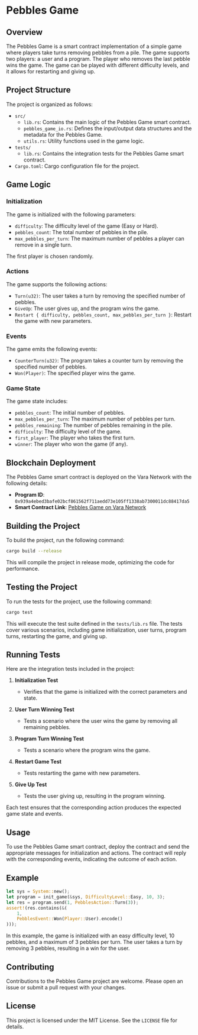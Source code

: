 # Pebbles Game

## Overview

The Pebbles Game is a smart contract implementation of a simple game where players take turns removing pebbles from a pile. The game supports two players: a user and a program. The player who removes the last pebble wins the game. The game can be played with different difficulty levels, and it allows for restarting and giving up.

## Project Structure

The project is organized as follows:

- `src/`
  - `lib.rs`: Contains the main logic of the Pebbles Game smart contract.
  - `pebbles_game_io.rs`: Defines the input/output data structures and the metadata for the Pebbles Game.
  - `utils.rs`: Utility functions used in the game logic.
- `tests/`
  - `lib.rs`: Contains the integration tests for the Pebbles Game smart contract.
- `Cargo.toml`: Cargo configuration file for the project.

## Game Logic

### Initialization

The game is initialized with the following parameters:

- `difficulty`: The difficulty level of the game (Easy or Hard).
- `pebbles_count`: The total number of pebbles in the pile.
- `max_pebbles_per_turn`: The maximum number of pebbles a player can remove in a single turn.

The first player is chosen randomly.

### Actions

The game supports the following actions:

- `Turn(u32)`: The user takes a turn by removing the specified number of pebbles.
- `GiveUp`: The user gives up, and the program wins the game.
- `Restart { difficulty, pebbles_count, max_pebbles_per_turn }`: Restart the game with new parameters.

### Events

The game emits the following events:

- `CounterTurn(u32)`: The program takes a counter turn by removing the specified number of pebbles.
- `Won(Player)`: The specified player wins the game.

### Game State

The game state includes:

- `pebbles_count`: The initial number of pebbles.
- `max_pebbles_per_turn`: The maximum number of pebbles per turn.
- `pebbles_remaining`: The number of pebbles remaining in the pile.
- `difficulty`: The difficulty level of the game.
- `first_player`: The player who takes the first turn.
- `winner`: The player who won the game (if any).

## Blockchain Deployment

The Pebbles Game smart contract is deployed on the Vara Network with the following details:

- **Program ID**: `0x939a4ebed3bafe02bcf861562f711aedd73e105ff1338ab7300011dc88417da5`
- **Smart Contract Link**: [Pebbles Game on Vara Network](https://idea.gear-tech.io/programs/0x939a4ebed3bafe02bcf861562f711aedd73e105ff1338ab7300011dc88417da5?node=wss%3A%2F%2Ftestnet.vara.network)

## Building the Project

To build the project, run the following command:

```bash
cargo build --release
```

This will compile the project in release mode, optimizing the code for performance.

## Testing the Project

To run the tests for the project, use the following command:

```bash
cargo test
```

This will execute the test suite defined in the `tests/lib.rs` file. The tests cover various scenarios, including game initialization, user turns, program turns, restarting the game, and giving up.

## Running Tests

Here are the integration tests included in the project:

1. **Initialization Test**

   - Verifies that the game is initialized with the correct parameters and state.

2. **User Turn Winning Test**

   - Tests a scenario where the user wins the game by removing all remaining pebbles.

3. **Program Turn Winning Test**

   - Tests a scenario where the program wins the game.

4. **Restart Game Test**

   - Tests restarting the game with new parameters.

5. **Give Up Test**
   - Tests the user giving up, resulting in the program winning.

Each test ensures that the corresponding action produces the expected game state and events.

## Usage

To use the Pebbles Game smart contract, deploy the contract and send the appropriate messages for initialization and actions. The contract will reply with the corresponding events, indicating the outcome of each action.

## Example

```rust
let sys = System::new();
let program = init_game(&sys, DifficultyLevel::Easy, 10, 3);
let res = program.send(1, PebblesAction::Turn(3));
assert!(res.contains(&(
    1,
    PebblesEvent::Won(Player::User).encode()
)));
```

In this example, the game is initialized with an easy difficulty level, 10 pebbles, and a maximum of 3 pebbles per turn. The user takes a turn by removing 3 pebbles, resulting in a win for the user.

## Contributing

Contributions to the Pebbles Game project are welcome. Please open an issue or submit a pull request with your changes.

## License

This project is licensed under the MIT License. See the `LICENSE` file for details.

